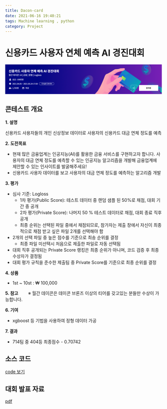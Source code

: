 ```yaml
---
title: Dacon-card
date: 2021-06-16 19:40:21
tags: Machine learning , python
category: Project
---
```

# 신용카드 사용자 연체 예측 AI 경진대회

![](https://github.com/CHO111/Project/blob/main/%EC%8B%A0%EC%9A%A9%EC%B9%B4%EB%93%9C%20%EC%82%AC%EC%9A%A9%EC%9E%90%20%EC%97%B0%EC%B2%B4%20%EC%98%88%EC%B8%A1%20AI%20%EA%B2%BD%EC%A7%84%EB%8C%80%ED%9A%8C_Dacon/image/dacon_project.png?raw=true)

## 콘테스트 개요

**1. 설명**

신용카드 사용자들의 개인 신상정보 데이터로 사용자의 신용카드 대금 연체 정도를 예측

**2. 도전목표**
* 현재 많은 금융업계는 인공지능(AI)를 활용한 금융 서비스를 구현하고자 합니다. 사용자의 대금 연체 정도를 예측할 수 있는 인공지능 알고리즘을 개발해 금융업계에 제안할 수 있는 인사이트를 발굴해주세요!
* 신용카드 사용자 데이터를 보고 사용자의 대금 연체 정도를 예측하는 알고리즘 개발 

**3. 평가**
* 심사 기준: Logloss
    * 1차 평가(Public Score): 테스트 데이터 중 랜덤 샘플 된 50%로 채점, 대회 기간 중 공개
    * 2차 평가(Private Score): 나머지 50 % 테스트 데이터로 채점, 대회 종료 직후 공개
    * 최종 순위는 선택된 파일 중에서 채점되므로, 참가자는 제출 창에서 자신이 최종적으로 채점 받고 싶은 파일 2개를 선택해야 함
* 2개의 선택 파일 중 높은 점수를 기준으로 최송 순위를 결정
    * 최종 파일 미선택시 처음으로 제출한 파일로 자동 선택됨
* 대회 직후 공개되는 Private Score 랭킹은 최종 순위가 아니며, 코드 검증 후 최종 수상자가 결정됨
* 대회 평가 규칙을 준수한 제출팀 중 Private Score를 기준으로 최종 순위를 결정

**4. 상품**
 * 1st ~ 10st : ₩ 100,000

**5. 참고**
　　※ 월간 데이콘은 데이콘 브론즈 이상의 티어를 갖고있는 분들만 수상이 가능합니다. 

**6. 기여**
 * xgboost 등 기법을 사용하여 정형 데이터 가공

**7. 결과** 
 * 714팀 중 404등 최종점수 - 0.70742

## 소스 코드
[code 보기](https://github.com/CHO111/Project/blob/main/%EC%8B%A0%EC%9A%A9%EC%B9%B4%EB%93%9C%20%EC%82%AC%EC%9A%A9%EC%9E%90%20%EC%97%B0%EC%B2%B4%20%EC%98%88%EC%B8%A1%20AI%20%EA%B2%BD%EC%A7%84%EB%8C%80%ED%9A%8C_Dacon/code/Simple_lightGBM.ipynb)

## 대회 발표 자료 
[pdf](https://github.com/CHO111/Project/blob/main/%EC%8B%A0%EC%9A%A9%EC%B9%B4%EB%93%9C%20%EC%82%AC%EC%9A%A9%EC%9E%90%20%EC%97%B0%EC%B2%B4%20%EC%98%88%EC%B8%A1%20AI%20%EA%B2%BD%EC%A7%84%EB%8C%80%ED%9A%8C_Dacon/file/%EC%8B%A0%EC%9A%A9%EC%B9%B4%EB%93%9C%20%EC%82%AC%EC%9A%A9%EC%9E%90%20%EC%97%B0%EC%B2%B4%20%EC%98%88%EC%B8%A1%20AI%20%EA%B2%BD%EC%A7%84%EB%8C%80%ED%9A%8C.pdf)